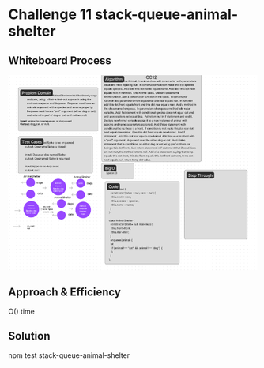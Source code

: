 # Challenge 11 stack-queue-animal-shelter

## Whiteboard Process

![whiteboard image](/javascript/linked-list/stacks-and-queues/stack-queue-animal-shelter/CC12.png)

## Approach & Efficiency

O() time

## Solution

npm test stack-queue-animal-shelter

